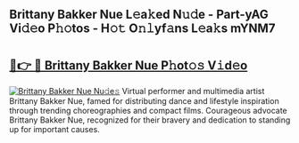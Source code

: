## Brittany Bakker Nue L𝚎a𝚔ed N𝚞𝚍e - Part-yAG Vi𝚍𝚎o P𝚑𝚘tos - H𝚘𝚝 O𝚗𝚕yf𝚊ns L𝚎a𝚔s mYNM7

# <h2><a href="http://kf6ppq.oniu.top/?m=Brittany+Bakker+Nue">🔗👉 🔴 Brittany Bakker Nue P𝚑ot𝚘𝚜 V𝚒d𝚎o</a></h2>

[![Brittany Bakker Nue Nu𝚍e𝚜](https://i.imgur.com/0qMVB7G.gif)](http://kf6ppq.oniu.top/?m=Brittany+Bakker+Nue)
Virtual performer and multimedia artist Brittany Bakker Nue, famed for distributing dance and lifestyle inspiration through trending choreographies and compact films. Courageous advocate Brittany Bakker Nue, recognized for their bravery and dedication to standing up for important causes.  
